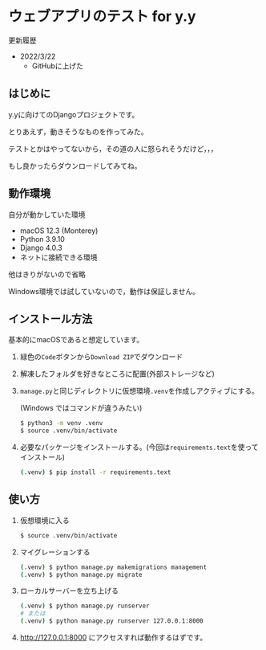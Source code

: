 # ウェブアプリのテスト for y.y
更新履歴
- 2022/3/22
  - GitHubに上げた

## はじめに

y.yに向けてのDjangoプロジェクトです。

とりあえず，動きそうなものを作ってみた。

テストとかはやってないから，その道の人に怒られそうだけど，，，

もし良かったらダウンロードしてみてね。


## 動作環境

自分が動かしていた環境

- macOS 12.3 (Monterey)
- Python 3.9.10
- Django 4.0.3
- ネットに接続できる環境

他はきりがないので省略

Windows環境では試していないので，動作は保証しません。

## インストール方法

基本的にmacOSであると想定しています。

1. 緑色の`Code`ボタンから`Download ZIP`でダウンロード
1. 解凍したフォルダを好きなところに配置(外部ストレージなど)
1. `manage.py`と同じディレクトリに仮想環境`.venv`を作成しアクティブにする。

   (Windows ではコマンドが違うみたい)

    ```bash
    $ python3 -m venv .venv
    $ source .venv/bin/activate
    ```

2. 必要なパッケージをインストールする。(今回は`requirements.text`を使ってインストール)

    ```bash
    (.venv) $ pip install -r requirements.text
    ```

## 使い方

1. 仮想環境に入る

    ```bash
    $ source .venv/bin/activate
    ```

2. マイグレーションする

    ```bash
    (.venv) $ python manage.py makemigrations management
    (.venv) $ python manage.py migrate
    ```

3. ローカルサーバーを立ち上げる

    ```bash
    (.venv) $ python manage.py runserver
    # または
    (.venv) $ python manage.py runserver 127.0.0.1:8000
    ```

4. http://127.0.0.1:8000 にアクセスすれば動作するはずです。
